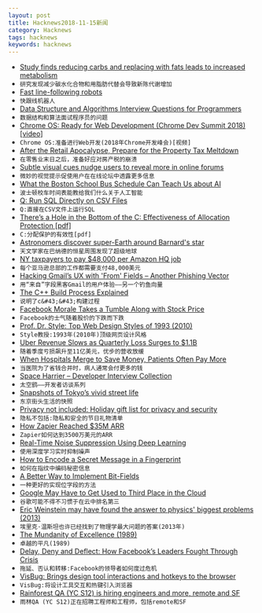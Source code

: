 ```yaml
---
layout: post
title: Hacknews2018-11-15新闻
category: Hacknews
tags: hacknews
keywords: hacknews
---
```




- [Study finds reducing carbs and replacing with fats leads to increased metabolism](https://www.nytimes.com/2018/11/14/well/eat/how-a-low-carb-diet-might-help-you-maintain-a-healthy-weight.html)
- `研究发现减少碳水化合物和用脂肪代替会导致新陈代谢增加`
- [Fast line-following robots](https://www.a1k0n.net/2018/11/13/fast-line-following.html)
- `快跟线机器人`
- [Data Structure and Algorithms Interview Questions for Programmers](https://hackernoon.com/50-data-structure-and-algorithms-interview-questions-for-programmers-b4b1ac61f5b0)
- `数据结构和算法面试程序员的问题`
- [Chrome OS: Ready for Web Development (Chrome Dev Summit 2018) [video]](https://www.youtube.com/watch?v=QTmAtXoPkgw)
- `Chrome OS:准备进行Web开发(2018年Chrome开发峰会)[视频]`
- [After the Retail Apocalypse, Prepare for the Property Tax Meltdown](https://www.citylab.com/equity/2018/11/property-tax-dark-store-theory-retail-apocalypse-walmart/574123/)
- `在零售业末日之后，准备好应对房产税的崩溃`
- [Subtle visual cues nudge users to reveal more in online forums](https://news.psu.edu/story/543000/2018/11/06/research/subtle-visual-cues-nudge-users-reveal-more-online-forums)
- `微妙的视觉提示促使用户在在线论坛中透露更多信息`
- [What the Boston School Bus Schedule Can Teach Us about AI](https://www.wired.com/story/joi-ito-ai-and-bus-routes/)
- `波士顿校车时间表能教给我们什么关于人工智能`
- [Q: Run SQL Directly on CSV Files](https://harelba.github.io/q/)
- `Q:直接在CSV文件上运行SQL`
- [There’s a Hole in the Bottom of the C: Effectiveness of Allocation Protection [pdf]](http://web.mit.edu/ha22286/www/papers/SecDev18.pdf)
- `C:分配保护的有效性[pdf]`
- [Astronomers discover super-Earth around Barnard&#39;s star](https://phys.org/news/2018-11-astronomers-super-earth-barnard-star.html)
- `天文学家在巴纳德的恒星周围发现了超级地球`
- [NY taxpayers to pay $48,000 per Amazon HQ job](http://www.fox5ny.com/news/48k-per-amazon-hq-job)
- `每个亚马逊总部的工作都需要支付48,000美元`
- [Hacking Gmail’s UX with &#39;From&#39; Fields – Another Phishing Vector](https://blog.cotten.io/hacking-gmail-with-weird-from-fields-d6494254722f)
- `用“来自”字段黑客Gmail的用户体验——另一个钓鱼向量`
- [The C&#43;&#43; Build Process Explained](https://github.com/green7ea/cpp-compilation/blob/master/README.md)
- `说明了c&#43;&#43;构建过程`
- [Facebook Morale Takes a Tumble Along with Stock Price](https://www.wsj.com/articles/facebook-morale-takes-a-tumble-along-with-stock-price-1542200400)
- `Facebook的士气随着股价的下跌而下跌`
- [Prof. Dr. Style: Top Web Design Styles of 1993 (2010)](http://contemporary-home-computing.org/prof-dr-style/)
- `Style教授:1993年(2010年)顶级网页设计风格`
- [Uber Revenue Slows as Quarterly Loss Surges to $1.1B](https://www.bloomberg.com/news/articles/2018-11-14/uber-revenue-slows-as-quarterly-loss-surges-to-1-1-billion)
- `随着季度亏损飙升至11亿美元，优步的营收放缓`
- [When Hospitals Merge to Save Money, Patients Often Pay More](https://www.nytimes.com/2018/11/14/health/hospital-mergers-health-care-spending.html)
- `当医院为了省钱合并时，病人通常会付更多的钱`
- [Space Harrier – Developer Interview Collection](http://shmuplations.com/spaceharrier/)
- `太空鹞——开发者访谈系列`
- [Snapshots of Tokyo’s vivid street life](https://www.huckmag.com/art-and-culture/photography-2/tokyo-street-photographer-mikiko-hara/)
- `东京街头生活的快照`
- [Privacy not included: Holiday gift list for privacy and security](https://foundation.mozilla.org/en/privacynotincluded/)
- `隐私不包括:隐私和安全的节日礼物清单`
- [How Zapier Reached $35M ARR](https://ryanberg.co/how-zapier-reached-35m-arr-with-this-saas-seo-strategy/)
- `Zapier如何达到3500万美元的ARR`
- [Real-Time Noise Suppression Using Deep Learning](https://devblogs.nvidia.com/nvidia-real-time-noise-suppression-deep-learning/)
- `使用深度学习实时抑制噪声`
- [How to Encode a Secret Message in a Fingerprint](https://spectrum.ieee.org/tech-talk/telecom/security/how-to-encode-a-secret-message-into-a-fingerprint)
- `如何在指纹中编码秘密信息`
- [A Better Way to Implement Bit-Fields](https://andrewkelley.me/post/a-better-way-to-implement-bit-fields.html)
- `一种更好的实现位字段的方法`
- [Google May Have to Get Used to Third Place in the Cloud](https://www.bloomberg.com/news/articles/2018-11-13/google-may-have-to-get-used-to-third-place-in-the-cloud)
- `谷歌可能不得不习惯于在云中排名第三`
- [Eric Weinstein may have found the answer to physics&#39; biggest problems (2013)](https://www.theguardian.com/science/2013/may/23/eric-weinstein-answer-physics-problems)
- `埃里克·温斯坦也许已经找到了物理学最大问题的答案(2013年)`
- [The Mundanity of Excellence (1989)](https://fermatslibrary.com/s/the-mundanity-of-excellence-an-ethnographic-report-on-stratification-and-olympic-swimmers)
- `卓越的平凡(1989)`
- [Delay, Deny and Deflect: How Facebook’s Leaders Fought Through Crisis](https://www.nytimes.com/2018/11/14/technology/facebook-data-russia-election-racism.html)
- `拖延、否认和转移:Facebook的领导者如何度过危机`
- [VisBug: Brings design tool interactions and hotkeys to the browser](https://github.com/GoogleChromeLabs/projectvisbug)
- `VisBug:将设计工具交互和热键引入浏览器`
- [Rainforest QA (YC S12) is hiring engineers and more, remote and SF](https://jobs.lever.co/rainforest?lever-source%5B%5D=russ)
- `雨林QA (YC S12)正在招聘工程师和工程师，包括remote和SF`

